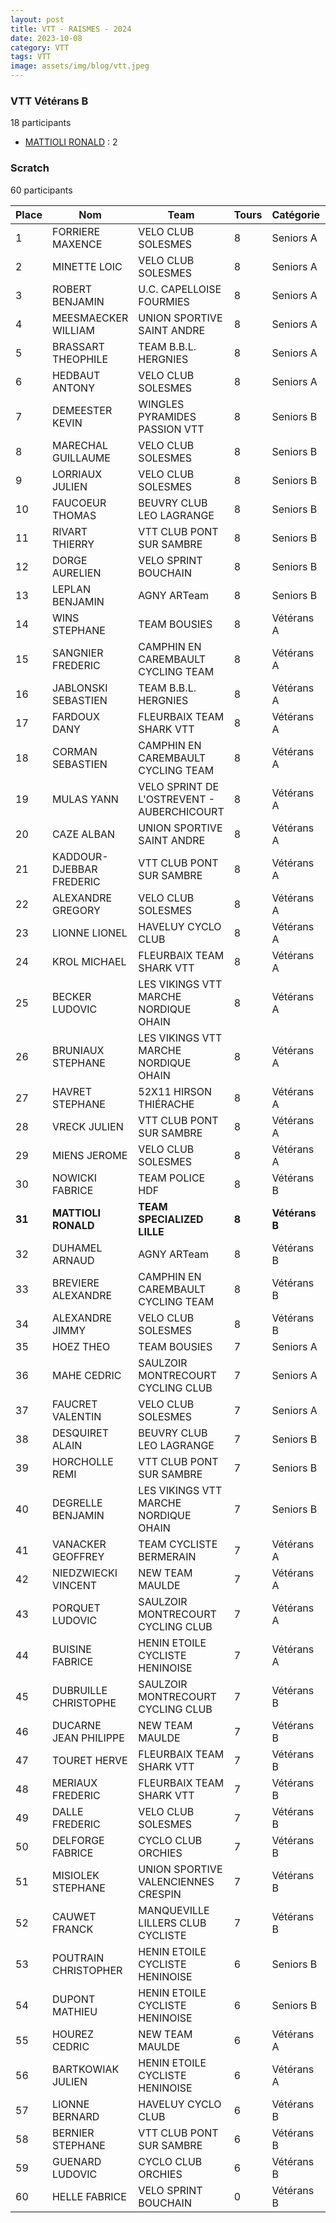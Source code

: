 ```yaml
---
layout: post
title: VTT - RAISMES - 2024
date: 2023-10-08
category: VTT
tags: VTT
image: assets/img/blog/vtt.jpeg
---
```


### VTT Vétérans B
18 participants
- [MATTIOLI RONALD](https://teamspecializedlille.github.io/works/mattiolironald) : 2

### Scratch
60 participants

| Place | Nom | Team | Tours | Catégorie | Temps |
|---|---|---|---|---|---|
| 1 | FORRIERE MAXENCE | VELO CLUB SOLESMES | 8 | Seniors A | 0:38:53 | 
| 2 | MINETTE LOIC | VELO CLUB SOLESMES | 8 | Seniors A | 0:38:53 | 
| 3 | ROBERT BENJAMIN | U.C. CAPELLOISE FOURMIES | 8 | Seniors A | 0:38:53 | 
| 4 | MEESMAECKER WILLIAM | UNION SPORTIVE SAINT ANDRE | 8 | Seniors A | 0:38:53 | 
| 5 | BRASSART THEOPHILE | TEAM B.B.L. HERGNIES | 8 | Seniors A | 0:38:53 | 
| 6 | HEDBAUT ANTONY | VELO CLUB SOLESMES | 8 | Seniors A | 0:38:53 | 
| 7 | DEMEESTER KEVIN | WINGLES PYRAMIDES PASSION VTT | 8 | Seniors B | 0:38:53 | 
| 8 | MARECHAL GUILLAUME | VELO CLUB SOLESMES | 8 | Seniors B | 0:38:53 | 
| 9 | LORRIAUX JULIEN | VELO CLUB SOLESMES | 8 | Seniors B | 0:38:53 | 
| 10 | FAUCOEUR THOMAS | BEUVRY CLUB LEO LAGRANGE | 8 | Seniors B | 0:38:53 | 
| 11 | RIVART THIERRY | VTT  CLUB PONT SUR SAMBRE | 8 | Seniors B | 0:38:53 | 
| 12 | DORGE AURELIEN | VELO SPRINT BOUCHAIN | 8 | Seniors B | 0:38:53 | 
| 13 | LEPLAN BENJAMIN | AGNY ARTeam | 8 | Seniors B | 0:38:53 | 
| 14 | WINS STEPHANE | TEAM BOUSIES | 8 | Vétérans A | 0:38:53 | 
| 15 | SANGNIER FREDERIC | CAMPHIN EN CAREMBAULT CYCLING TEAM | 8 | Vétérans A | 0:38:53 | 
| 16 | JABLONSKI SEBASTIEN | TEAM B.B.L. HERGNIES | 8 | Vétérans A | 0:38:53 | 
| 17 | FARDOUX DANY | FLEURBAIX TEAM SHARK VTT | 8 | Vétérans A | 0:38:53 | 
| 18 | CORMAN SEBASTIEN | CAMPHIN EN CAREMBAULT CYCLING TEAM | 8 | Vétérans A | 0:38:53 | 
| 19 | MULAS YANN | VELO SPRINT DE L'OSTREVENT - AUBERCHICOURT | 8 | Vétérans A | 0:38:53 | 
| 20 | CAZE ALBAN | UNION SPORTIVE SAINT ANDRE | 8 | Vétérans A | 0:38:53 | 
| 21 | KADDOUR-DJEBBAR FREDERIC | VTT  CLUB PONT SUR SAMBRE | 8 | Vétérans A | 0:38:53 | 
| 22 | ALEXANDRE GREGORY | VELO CLUB SOLESMES | 8 | Vétérans A | 0:38:53 | 
| 23 | LIONNE LIONEL | HAVELUY CYCLO CLUB | 8 | Vétérans A | 0:38:53 | 
| 24 | KROL MICHAEL | FLEURBAIX TEAM SHARK VTT | 8 | Vétérans A | 0:38:53 | 
| 25 | BECKER LUDOVIC | LES VIKINGS VTT MARCHE NORDIQUE OHAIN | 8 | Vétérans A | 0:38:53 | 
| 26 | BRUNIAUX STEPHANE | LES VIKINGS VTT MARCHE NORDIQUE OHAIN | 8 | Vétérans A | 0:38:53 | 
| 27 | HAVRET STEPHANE | 52X11 HIRSON THIÉRACHE | 8 | Vétérans A | 0:38:53 | 
| 28 | VRECK JULIEN | VTT  CLUB PONT SUR SAMBRE | 8 | Vétérans A | 0:38:53 | 
| 29 | MIENS JEROME | VELO CLUB SOLESMES | 8 | Vétérans A | 0:38:53 | 
| 30 | NOWICKI FABRICE | TEAM POLICE HDF | 8 | Vétérans B | 0:38:53 | 
| **31** | **MATTIOLI RONALD** | **TEAM SPECIALIZED LILLE** | **8** | **Vétérans B** | **0:38:53** | 
| 32 | DUHAMEL ARNAUD | AGNY ARTeam | 8 | Vétérans B | 0:38:53 | 
| 33 | BREVIERE ALEXANDRE | CAMPHIN EN CAREMBAULT CYCLING TEAM | 8 | Vétérans B | 0:38:53 | 
| 34 | ALEXANDRE JIMMY | VELO CLUB SOLESMES | 8 | Vétérans B | 0:38:53 | 
| 35 | HOEZ THEO | TEAM BOUSIES | 7 | Seniors A | 0:38:53 | 
| 36 | MAHE CEDRIC | SAULZOIR MONTRECOURT CYCLING CLUB | 7 | Seniors A | 0:38:53 | 
| 37 | FAUCRET VALENTIN | VELO CLUB SOLESMES | 7 | Seniors A | 0:38:53 | 
| 38 | DESQUIRET ALAIN | BEUVRY CLUB LEO LAGRANGE | 7 | Seniors B | 0:38:53 | 
| 39 | HORCHOLLE REMI | VTT  CLUB PONT SUR SAMBRE | 7 | Seniors B | 0:38:53 | 
| 40 | DEGRELLE BENJAMIN | LES VIKINGS VTT MARCHE NORDIQUE OHAIN | 7 | Seniors B | 0:38:53 | 
| 41 | VANACKER GEOFFREY | TEAM CYCLISTE BERMERAIN | 7 | Vétérans A | 0:38:53 | 
| 42 | NIEDZWIECKI VINCENT | NEW TEAM MAULDE | 7 | Vétérans A | 0:38:53 | 
| 43 | PORQUET LUDOVIC | SAULZOIR MONTRECOURT CYCLING CLUB | 7 | Vétérans A | 0:38:53 | 
| 44 | BUISINE FABRICE | HENIN ETOILE CYCLISTE HENINOISE | 7 | Vétérans A | 0:38:53 | 
| 45 | DUBRUILLE CHRISTOPHE | SAULZOIR MONTRECOURT CYCLING CLUB | 7 | Vétérans B | 0:38:53 | 
| 46 | DUCARNE JEAN PHILIPPE | NEW TEAM MAULDE | 7 | Vétérans B | 0:38:53 | 
| 47 | TOURET HERVE | FLEURBAIX TEAM SHARK VTT | 7 | Vétérans B | 0:38:53 | 
| 48 | MERIAUX FREDERIC | FLEURBAIX TEAM SHARK VTT | 7 | Vétérans B | 0:38:53 | 
| 49 | DALLE FREDERIC | VELO CLUB SOLESMES | 7 | Vétérans B | 0:38:53 | 
| 50 | DELFORGE FABRICE | CYCLO CLUB ORCHIES | 7 | Vétérans B | 0:38:53 | 
| 51 | MISIOLEK STEPHANE | UNION SPORTIVE VALENCIENNES CRESPIN | 7 | Vétérans B | 0:38:53 | 
| 52 | CAUWET FRANCK | MANQUEVILLE LILLERS CLUB CYCLISTE | 7 | Vétérans B | 0:38:53 | 
| 53 | POUTRAIN CHRISTOPHER | HENIN ETOILE CYCLISTE HENINOISE | 6 | Seniors B | 0:38:53 | 
| 54 | DUPONT MATHIEU | HENIN ETOILE CYCLISTE HENINOISE | 6 | Seniors B | 0:38:53 | 
| 55 | HOUREZ CEDRIC | NEW TEAM MAULDE | 6 | Vétérans A | 0:38:53 | 
| 56 | BARTKOWIAK JULIEN | HENIN ETOILE CYCLISTE HENINOISE | 6 | Vétérans A | 0:38:53 | 
| 57 | LIONNE BERNARD | HAVELUY CYCLO CLUB | 6 | Vétérans B | 0:38:53 | 
| 58 | BERNIER STEPHANE | VTT  CLUB PONT SUR SAMBRE | 6 | Vétérans B | 0:38:53 | 
| 59 | GUENARD LUDOVIC | CYCLO CLUB ORCHIES | 6 | Vétérans B | 0:38:53 | 
| 60 | HELLE FABRICE | VELO SPRINT BOUCHAIN | 0 | Vétérans B | 0:38:53 | 
